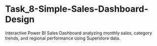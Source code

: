 # Task_8-Simple-Sales-Dashboard-Design
Interactive Power BI Sales Dashboard analyzing monthly sales, category trends, and regional performance using Superstore data.
